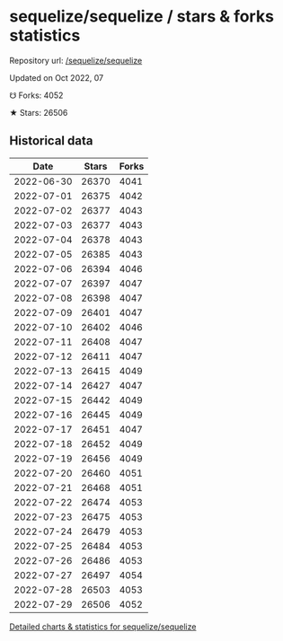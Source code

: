 # sequelize/sequelize / stars & forks statistics

Repository url: [/sequelize/sequelize](https://github.com/sequelize/sequelize)

Updated on Oct 2022, 07

☋ Forks: 4052

★ Stars: 26506

## Historical data
| Date | Stars | Forks |
|------|-------|-------|
| 2022-06-30 | 26370 | 4041 | 
| 2022-07-01 | 26375 | 4042 | 
| 2022-07-02 | 26377 | 4043 | 
| 2022-07-03 | 26377 | 4043 | 
| 2022-07-04 | 26378 | 4043 | 
| 2022-07-05 | 26385 | 4043 | 
| 2022-07-06 | 26394 | 4046 | 
| 2022-07-07 | 26397 | 4047 | 
| 2022-07-08 | 26398 | 4047 | 
| 2022-07-09 | 26401 | 4047 | 
| 2022-07-10 | 26402 | 4046 | 
| 2022-07-11 | 26408 | 4047 | 
| 2022-07-12 | 26411 | 4047 | 
| 2022-07-13 | 26415 | 4049 | 
| 2022-07-14 | 26427 | 4047 | 
| 2022-07-15 | 26442 | 4049 | 
| 2022-07-16 | 26445 | 4049 | 
| 2022-07-17 | 26451 | 4047 | 
| 2022-07-18 | 26452 | 4049 | 
| 2022-07-19 | 26456 | 4049 | 
| 2022-07-20 | 26460 | 4051 | 
| 2022-07-21 | 26468 | 4051 | 
| 2022-07-22 | 26474 | 4053 | 
| 2022-07-23 | 26475 | 4053 | 
| 2022-07-24 | 26479 | 4053 | 
| 2022-07-25 | 26484 | 4053 | 
| 2022-07-26 | 26486 | 4053 | 
| 2022-07-27 | 26497 | 4054 | 
| 2022-07-28 | 26503 | 4053 | 
| 2022-07-29 | 26506 | 4052 | 


[Detailed charts & statistics for sequelize/sequelize](https://reviewgithub.com/rep/sequelize/sequelize)
